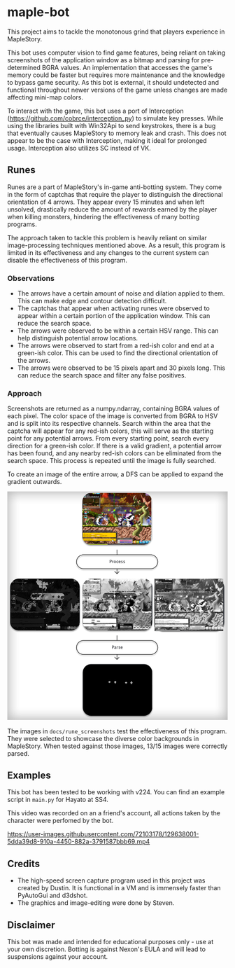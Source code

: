 # maple-bot

This project aims to tackle the monotonous grind that players experience in MapleStory. 

This bot uses computer vision to find game features, being reliant on taking screenshots of the application window as a bitmap and parsing for pre-determined BGRA values. An implementation that accesses the game's memory could be faster but requires more maintenance and the knowledge to bypass game security. As this bot is external, it should undetected and functional throughout newer versions of the game unless changes are made affecting mini-map colors. 

To interact with the game, this bot uses a port of Interception (https://github.com/cobrce/interception_py) to simulate key presses. While using the libraries built with  Win32Api to send keystrokes, there is a bug that eventually causes MapleStory to memory leak and crash. This does not appear to be the case with Interception, making it ideal for prolonged usage. Interception also utilizes SC instead of VK. 

## Runes
Runes are a part of MapleStory's in-game anti-botting system. They come in the form of captchas that require the player to distinguish the directional orientation of 4
arrows. They appear every 15 minutes and when left unsolved, drastically reduce the amount of rewards earned by the player when killing monsters, hindering the effectiveness of many botting programs.

The approach taken to tackle this problem is heavily reliant on similar image-processing techniques mentioned above. As a result, this program is limited in its effectiveness and any changes to the current system can disable the effectiveness of this program.

### Observations
* The arrows have a certain amount of noise and dilation applied to them. This can make edge and contour detection difficult.
* The captchas that appear when activating runes were observed to appear within a certain portion of the application window. This can reduce the search space.
* The arrows were observed to be within a certain HSV range. This can help distinguish potential arrow locations.
* The arrows were observed to start from a red-ish color and end at a green-ish color. This can be used to find the directional orientation of the arrows.
* The arrows were observed to be 15 pixels apart and 30 pixels long. This can reduce the search space and filter any false positives.

### Approach
Screenshots are returned as a numpy.ndarray, containing BGRA values of each pixel. The color space of the image is converted from BGRA to HSV and is split into its respective channels. Search within the area that the captcha will appear for any red-ish colors, this will serve as the starting point for any potential arrows. From every starting point, search every direction for a green-ish color. If there is a valid gradient, a potential arrow has been found, and any nearby red-ish colors can be eliminated from the search space. This process is repeated until the image is fully searched. 

To create an image of the entire arrow, a DFS can be applied to expand the gradient outwards.

![Screenshot](docs/process.png)

The images in `docs/rune_screenshots` test the effectiveness of this program. They were selected to showcase the diverse color backgrounds in MapleStory. When tested against those images, 13/15 images were correctly parsed.

## Examples 

This bot has been tested to be working with v224. You can find an example script in `main.py` for Hayato at SS4.

This video was recorded on an a friend's account, all actions taken by the character were perfomed by the bot.

https://user-images.githubusercontent.com/72103178/129638001-5dda39d8-910a-4450-882a-3791587bbb69.mp4


## Credits
* The high-speed screen capture program used in this project was created by Dustin. It is functional in a VM and is immensely faster than PyAutoGui and d3dshot.
* The graphics and image-editing were done by Steven.

## Disclaimer

This bot was made and intended for educational purposes only - use at your own discretion. Botting is against Nexon's EULA and will lead to suspensions against your account.
